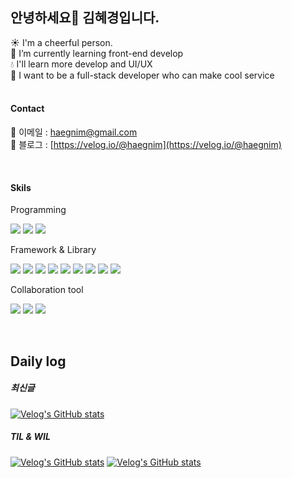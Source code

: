 ## 안녕하세요👋 김혜경입니다.

  ☀️  I'm a cheerful person. <br />
 🌱  I’m currently learning front-end develop <br />
 💧  I'll learn more develop and UI/UX <br />
 🌻  I want to be a full-stack developer who can make cool service 
<br />
<br />


#### Contact
💌 이메일 : haegnim@gmail.com <br />
📗 블로그 : [https://velog.io/@haegnim](https://velog.io/@haegnim)

<br />

#### Skils
<p></p>
Programming
<p align="left">
  <img src="https://img.shields.io/badge/HTML5-e34f26?style=flat-square&logo=html5&logoColor=ffffff"/>
  <img src="https://img.shields.io/badge/CSS3-1572b6?style=flat-square&logo=css3&logoColor=ffffff"/>
  <img src="https://img.shields.io/badge/Javascript-f7df1e?style=flat-square&logo=Javascript&logoColor=ffffff"/>
</p>
Framework & Library
<p align="left">
  <img src="https://img.shields.io/badge/Typescript-3178C6?style=flat-square&logo=typescript&logoColor=ffffff"/>
  <img src="https://img.shields.io/badge/React-61DAFB?style=flat-square&logo=react&logoColor=ffffff"/>
  <img src="https://img.shields.io/badge/next JS-000000?style=flat-square&logo=nextdotjs&logoColor=ffffff"/>
  <img src="https://img.shields.io/badge/React Query-FF4154?style=flat-square&logo=reactquery&logoColor=ffffff"/>
  <img src="https://img.shields.io/badge/Redux-764ABC?style=flat-square&logo=redux&logoColor=ffffff"/>
  <img src="https://img.shields.io/badge/styled components-DB7093?style=flat-square&logo=styledcomponents&logoColor=ffffff"/>
  <img src="https://img.shields.io/badge/Sass-CC6699?style=flat-square&logo=sass&logoColor=ffffff"/>
  <img src="https://img.shields.io/badge/react router dom-CA4245?style=flat-square&logo=reactrouter&logoColor=ffffff"/>
  <img src="https://img.shields.io/badge/axios-5A29E4?style=flat-square&logo=axios&logoColor=ffffff"/>
</p>
Collaboration tool
<p align="left">
  <img src="https://img.shields.io/badge/Github-181717?style=flat-square&logo=github&logoColor=ffffff"/>
  <img src="https://img.shields.io/badge/Jira-0052CC?style=flat-square&logo=jira&logoColor=ffffff"/>
  <img src="https://img.shields.io/badge/Slack-4A154B?style=flat-square&logo=slack&logoColor=ffffff"/>
</p>

<br />

## Daily log
##### 최신글
[![Velog's GitHub stats](https://velog-readme-stats.vercel.app/api/list?name=haegnim)](https://velog.io/@haegnim) 
##### TIL & WIL
[![Velog's GitHub stats](https://velog-readme-stats.vercel.app/api?name=haegnim&tag=TIL)](https://github.com/eungyeole/velog-readme-stats)
[![Velog's GitHub stats](https://velog-readme-stats.vercel.app/api?name=haegnim&tag=WIL)](https://github.com/eungyeole/velog-readme-stats)

<!--
**Haegnim/Haegnim** is a ✨ _special_ ✨ repository because its `README.md` (this file) appears on your GitHub profile.

Here are some ideas to get you started:

- 🔭 I’m currently working on ...
- 🌱 I’m currently learning ...
- 👯 I’m looking to collaborate on ...
- 🤔 I’m looking for help with ...
- 💬 Ask me about ...
- 📫 How to reach me: ...
- 😄 Pronouns: ...
- ⚡ Fun fact: ...
-->

